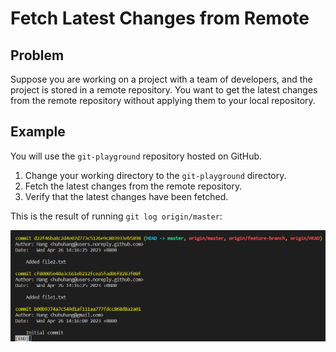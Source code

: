 # Fetch Latest Changes from Remote

## Problem

Suppose you are working on a project with a team of developers, and the project is stored in a remote repository. You want to get the latest changes from the remote repository without applying them to your local repository.

## Example

You will use the `git-playground` repository hosted on GitHub.

1. Change your working directory to the `git-playground` directory.
2. Fetch the latest changes from the remote repository.
3. Verify that the latest changes have been fetched.

This is the result of running `git log origin/master`:

![<result>](./assets/challenge-fetch-changes-step1-1.png)
